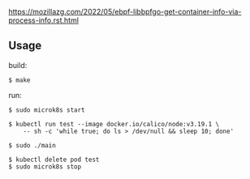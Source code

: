 https://mozillazg.com/2022/05/ebpf-libbpfgo-get-container-info-via-process-info.rst.html

## Usage

build:

```
$ make
```

run:

```
$ sudo microk8s start

$ kubectl run test --image docker.io/calico/node:v3.19.1 \
    -- sh -c 'while true; do ls > /dev/null && sleep 10; done'

$ sudo ./main

$ kubectl delete pod test
$ sudo microk8s stop
```
